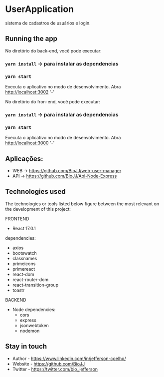 # UserApplication
sistema de cadastros de usuários e login.


## Running the app

No diretório do back-end, você pode executar:

### `yarn install` -> para instalar as dependencias

### `yarn start`

Executa o aplicativo no modo de desenvolvimento.
Abra [http://localhost:3002](http://localhost:3002) '-'

No diretório do fron-end, você pode executar:

### `yarn install` -> para instalar as dependencias

### `yarn start` 

Executa o aplicativo no modo de desenvolvimento.
Abra [http://localhost:3000](http://localhost:3000) '-'



## Aplicações:
- WEB -> https://github.com/BioJJ/web-user-manager
- API -> https://github.com/BioJJ/Api-Node-Express

## Technologies used
The technologies or tools listed below figure between the most relevant on the development of this project:


FRONTEND
- React 17.0.1

dependencies:
  - axios
  - bootswatch
  - classnames
  - primeicons
  - primereact
  - react-dom
  - react-router-dom
  - react-transition-group
  - toastr


BACKEND
- Node
dependencies: 
    - cors
    - express
    - jsonwebtoken
    - nodemon
  

## Stay in touch

- Author - https://www.linkedin.com/in/jefferson-coelho/
- Website - https://github.com/BioJJ
- Twitter - https://twitter.com/bio_jefferson

 
